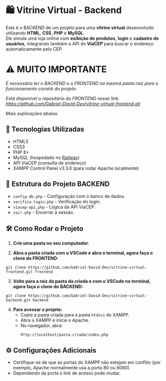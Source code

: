 # 🛍️ Vitrine Virtual - Backend

Este é o BACKEND de um projeto para uma **vitrine virtual** desenvolvido utilizando **HTML**, **CSS**, **PHP** e **MySQL**.  
Ele simula uma loja online com **exibição de produtos**, **login** e **cadastro de usuários**, integrando também a API do **ViaCEP** para buscar o endereço automaticamente pelo CEP.

# ⚠️ MUITO IMPORTANTE
*É necessário ter o BACKEND e o FRONTEND na mesma pasta raíz para o funcionamento correto do projeto.*

*Está disponível o repositório do FRONTEND nesse link: https://github.com/Gabriel-David-Dev/vitrine-virtual-frontend.git*

*Mais explicações abaixo.*

## 🚀 Tecnologias Utilizadas

- HTML5
- CSS3
- PHP 8+
- MySQL (hospedado no [Railway](https://railway.app/))
- API ViaCEP (consulta de endereço)
- XAMPP Control Panel v3.3.0 (para rodar Apache localmente)

## 📂 Estrutura do Projeto BACKEND

- `config-db.php` - Configuração com o banco de dados.
- `verifica-login.php` - Verificação do login.
- `viacep-api.php` - Lógica da API ViaCEP.
- `sair.php` - Encerrar a sessão.

## 🛠️ Como Rodar o Projeto

1.  **Crie uma pasta no seu computador.**
    
2.  **Abra a pasta criada com o VSCode e abra o terminal, agora faça o clone do FRONTEND:**
```
git clone https://github.com/Gabriel-David-Dev/vitrine-virtual-frontend.git frontend
```

3.  **Volte para a raíz da pasta da criada e com o VSCode no terminal, agora faça o clone do BACKEND:**
```
git clone https://github.com/Gabriel-David-Dev/vitrine-virtual-backend.git backend
```

4.  **Para acessar o projeto:**
    * Copie a pasta criada para a pasta `htdocs` do XAMPP.
    * Abra o XAMPP e inicie o Apache.
    * No navegador, abra:
        ```
        http://localhost/pasta-criada/index.php
        ```
        
## ⚙️ Configurações Adicionais

* Certifique-se de que as portas do XAMPP não estejam em conflito (por exemplo, Apache normalmente usa a porta 80 ou 8080).
* Dependendo da porta o link de acesso pode mudar.
